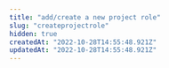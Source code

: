 ```yaml
---
title: "add/create a new project role"
slug: "createprojectrole"
hidden: true
createdAt: "2022-10-28T14:55:48.921Z"
updatedAt: "2022-10-28T14:55:48.921Z"
---
```

